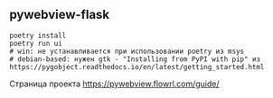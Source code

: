 ## pywebview-flask
```shell
poetry install
poetry run ui
# win: не устанавливается при использовании poetry из msys
# debian-based: нужен gtk - "Installing from PyPI with pip" из https://pygobject.readthedocs.io/en/latest/getting_started.html
```

Страница проекта https://pywebview.flowrl.com/guide/
